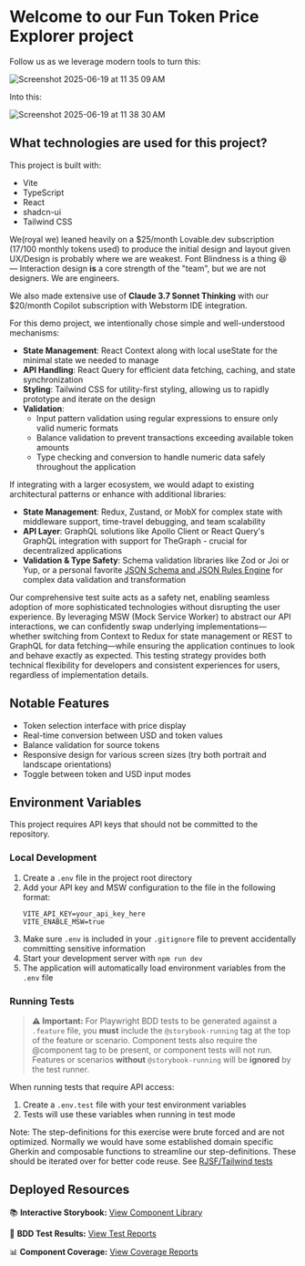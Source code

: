 # Welcome to our Fun Token Price Explorer project

Follow us as we leverage modern tools to turn this:

![Screenshot 2025-06-19 at 11 35 09 AM](https://github.com/user-attachments/assets/75653e7b-1e2f-4d4b-902c-4d65ddb772b5)

Into this:

![Screenshot 2025-06-19 at 11 38 30 AM](https://github.com/user-attachments/assets/716dbc8b-7c34-41a3-b197-2ce7da1973b1)


## What technologies are used for this project?

This project is built with:

- Vite
- TypeScript
- React
- shadcn-ui
- Tailwind CSS

We(royal we) leaned heavily on a $25/month Lovable.dev subscription (17/100 monthly tokens used) to produce the initial design and layout given UX/Design is probably where we are weakest.
Font Blindness is a thing 😆 — Interaction design **is** a core strength of the "team", but we are not designers. We are engineers.

We also made extensive use of **Claude 3.7 Sonnet Thinking** with our $20/month Copilot subscription with Webstorm IDE integration.

For this demo project, we intentionally chose simple and well-understood mechanisms:

- **State Management**: React Context along with local useState for the minimal state we needed to manage
- **API Handling**: React Query for efficient data fetching, caching, and state synchronization
- **Styling**: Tailwind CSS for utility-first styling, allowing us to rapidly prototype and iterate on the design
- **Validation**:
    - Input pattern validation using regular expressions to ensure only valid numeric formats
    - Balance validation to prevent transactions exceeding available token amounts
    - Type checking and conversion to handle numeric data safely throughout the application

If integrating with a larger ecosystem, we would adapt to existing architectural patterns or enhance with additional libraries:

- **State Management**: Redux, Zustand, or MobX for complex state with middleware support, time-travel debugging, and team scalability
- **API Layer**: GraphQL solutions like Apollo Client or React Query's GraphQL integration with support for TheGraph - crucial for decentralized applications
- **Validation & Type Safety**: Schema validation libraries like Zod or Joi or Yup, or a personal favorite [JSON Schema and JSON Rules Engine](https://github.com/cmelion/rjsf-tailwind) for complex data validation and transformation

Our comprehensive test suite acts as a safety net, enabling seamless adoption of more sophisticated technologies without disrupting the user experience.
By leveraging MSW (Mock Service Worker) to abstract our API interactions, we can confidently swap underlying implementations—whether switching from Context to Redux for state management or REST to GraphQL for data fetching—while ensuring the application continues to look and behave exactly as expected.
This testing strategy provides both technical flexibility for developers and consistent experiences for users, regardless of implementation details.

## Notable Features

- Token selection interface with price display
- Real-time conversion between USD and token values
- Balance validation for source tokens
- Responsive design for various screen sizes (try both portrait and landscape orientations)
- Toggle between token and USD input modes

## Environment Variables

This project requires API keys that should not be committed to the repository.

### Local Development

1. Create a `.env` file in the project root directory
2.  Add your API key and MSW configuration to the file in the following format:
    ```env
    VITE_API_KEY=your_api_key_here
    VITE_ENABLE_MSW=true
    ```
3. Make sure `.env` is included in your `.gitignore` file to prevent accidentally committing sensitive information
4. Start your development server with `npm run dev`
5. The application will automatically load environment variables from the `.env` file

### Running Tests

> **⚠️ Important:**
> For Playwright BDD tests to be generated against a `.feature` file, you **must** include the `@storybook-running` tag at the top of the feature or scenario.
> Component tests also require the @component tag to be present, or component tests will not run.
> Features or scenarios **without** `@storybook-running` will be **ignored** by the test runner.

When running tests that require API access:

1. Create a `.env.test` file with your test environment variables
2. Tests will use these variables when running in test mode

Note: The step-definitions for this exercise were brute forced and are not optimized.
Normally we would have some established domain specific Gherkin and composable functions to streamline our step-definitions.
These should be iterated over for better code reuse.  See [RJSF/Tailwind tests](https://github.com/cmelion/rjsf-tailwind/tree/main/tests)

## Deployed Resources

📚 **Interactive Storybook:** [View Component Library](https://cmelion.github.io/token-trio-calculator/storybook/)

🧪 **BDD Test Results:** [View Test Reports](https://cmelion.github.io/token-trio-calculator/bdd-reports/)

📊 **Component Coverage:** [View Coverage Reports](https://cmelion.github.io/token-trio-calculator/coverage/components/)
